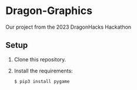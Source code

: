 # Dragon-Graphics
Our project from the 2023 DragonHacks Hackathon

## Setup

1. Clone this repository.

2. Install the requirements:

   ```bash
   $ pip3 install pygame
   ```
